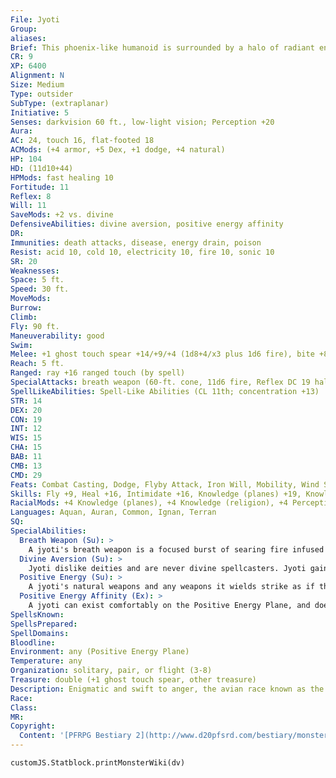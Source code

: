 ```yaml
---
File: Jyoti
Group: 
aliases: 
Brief: This phoenix-like humanoid is surrounded by a halo of radiant energy. Its spear is tipped with a carved crystal blade.
CR: 9
XP: 6400
Alignment: N
Size: Medium
Type: outsider
SubType: (extraplanar)
Initiative: 5
Senses: darkvision 60 ft., low-light vision; Perception +20
Aura: 
AC: 24, touch 16, flat-footed 18
ACMods: (+4 armor, +5 Dex, +1 dodge, +4 natural)
HP: 104
HD: (11d10+44)
HPMods: fast healing 10
Fortitude: 11
Reflex: 8
Will: 11
SaveMods: +2 vs. divine
DefensiveAbilities: divine aversion, positive energy affinity
DR: 
Immunities: death attacks, disease, energy drain, poison
Resist: acid 10, cold 10, electricity 10, fire 10, sonic 10
SR: 20
Weaknesses: 
Space: 5 ft.
Speed: 30 ft.
MoveMods: 
Burrow: 
Climb: 
Fly: 90 ft.
Maneuverability: good
Swim: 
Melee: +1 ghost touch spear +14/+9/+4 (1d8+4/x3 plus 1d6 fire), bite +8 (1d6+1 plus 1d6 fire)
Reach: 5 ft.
Ranged: ray +16 ranged touch (by spell)
SpecialAttacks: breath weapon (60-ft. cone, 11d6 fire, Reflex DC 19 half, usable once every 1d4 rounds), positive energy
SpellLikeAbilities: Spell-Like Abilities (CL 11th; concentration +13)  Constant-mage armor   3/day-aid, cure serious wounds, daylight, dimension door, lesser restoration, searing light   1/day-breath of life, disrupting weapon
STR: 14
DEX: 20
CON: 19
INT: 12
WIS: 15
CHA: 15
BAB: 11
CMB: 13
CMD: 29
Feats: Combat Casting, Dodge, Flyby Attack, Iron Will, Mobility, Wind Stance
Skills: Fly +9, Heal +16, Intimidate +16, Knowledge (planes) +19, Knowledge (religion) +19, Perception +20, Sense Motive +16, Stealth +19
RacialMods: +4 Knowledge (planes), +4 Knowledge (religion), +4 Perception
Languages: Aquan, Auran, Common, Ignan, Terran
SQ: 
SpecialAbilities:
  Breath Weapon (Su): >
    A jyoti's breath weapon is a focused burst of searing fire infused with positive energy. Undead in the area take 11d8 damage rather than 11d6.
  Divine Aversion (Su): >
    Jyoti dislike deities and are never divine spellcasters. Jyoti gain a +2 racial bonus on saves against divine magical effects.
  Positive Energy (Su): >
    A jyoti's natural weapons and any weapons it wields strike as if they were ghost touch weapons. In addition, any weapon (natural or manufactured) a jyoti uses deals +1d6 fire damage on a hit.
  Positive Energy Affinity (Ex): >
    A jyoti can exist comfortably on the Positive Energy Plane, and does not benefit (or suffer) from that plane's overwhelming infusions of life-giving energies. Whenever a jyoti is subjected to a magical healing effect, that effect functions at its full potential, as if enhanced by Maximize Spell.
SpellsKnown: 
SpellsPrepared: 
SpellDomains: 
Bloodline: 
Environment: any (Positive Energy Plane)
Temperature: any
Organization: solitary, pair, or flight (3-8)
Treasure: double (+1 ghost touch spear, other treasure)
Description: Enigmatic and swift to anger, the avian race known as the jyoti are xenophobic natives of the Positive Energy Plane. Though some believe the jyoti are inherently good because their home plane is the source of all life, these beliefs are quite in error, for the jyoti react to all other races with wary suspicion at best, and usually assume the worst and attack before they can themselves be attacked. They guard their crystalline cities from all intrusion, especially by creatures from other planes and servants of the gods. They have been known to hold dangerous artifacts in their vaults on behalf of desperate visitors, though in the case of holy or unholy artifacts, the jyoti are more likely to destroy the artifacts as soon as possible.  Jyoti loathe natives of the Shadow Plane and the Negative Energy Plane in particular, though there is an element of pity in their actions toward undead. They never discuss the sceaduinar, and even hearing that name inf lames jyoti into immediate anger. Those who dare argue on the sceaduinar's behalf are immediately attacked.
Race: 
Class: 
MR: 
Copyright:
  Content: '[PFRPG Bestiary 2](http://www.d20pfsrd.com/bestiary/monster-listings/outsiders/jyoti)'
---
```

```dataviewjs
customJS.Statblock.printMonsterWiki(dv)
```
